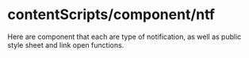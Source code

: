 # contentScripts/component/ntf

Here are component that each are type of notification, as well as public style sheet and link open functions.
